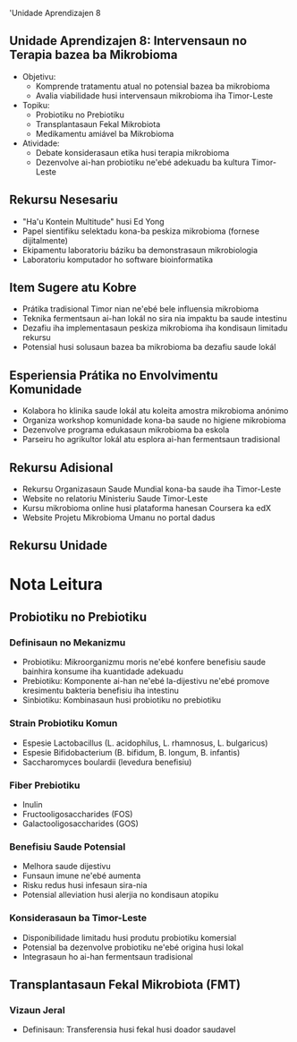 'Unidade Aprendizajen 8

## Unidade Aprendizajen 8: Intervensaun no Terapia bazea ba Mikrobioma
- Objetivu:
  * Komprende tratamentu atual no potensial bazea ba mikrobioma
  * Avalia viabilidade husi intervensaun mikrobioma iha Timor-Leste
- Topiku:
  * Probiotiku no Prebiotiku
  * Transplantasaun Fekal Mikrobiota
  * Medikamentu amiável ba Mikrobioma
- Atividade:
  * Debate konsiderasaun etika husi terapia mikrobioma
  * Dezenvolve ai-han probiotiku ne'ebé adekuadu ba kultura Timor-Leste

## Rekursu Nesesariu

- "Ha'u Kontein Multitude" husi Ed Yong
- Papel sientifiku selektadu kona-ba peskiza mikrobioma (fornese dijitalmente)
- Ekipamentu laboratoriu báziku ba demonstrasaun mikrobiologia
- Laboratoriu komputador ho software bioinformatika

## Item Sugere atu Kobre

- Prátika tradisional Timor nian ne'ebé bele influensia mikrobioma
- Teknika fermentsaun ai-han lokál no sira nia impaktu ba saude intestinu
- Dezafiu iha implementasaun peskiza mikrobioma iha kondisaun limitadu rekursu
- Potensial husi solusaun bazea ba mikrobioma ba dezafiu saude lokál

## Esperiensia Prátika no Envolvimentu Komunidade

- Kolabora ho klinika saude lokál atu koleita amostra mikrobioma anónimo
- Organiza workshop komunidade kona-ba saude no higiene mikrobioma
- Dezenvolve programa edukasaun mikrobioma ba eskola
- Parseiru ho agrikultor lokál atu esplora ai-han fermentsaun tradisional

## Rekursu Adisional

- Rekursu Organizasaun Saude Mundial kona-ba saude iha Timor-Leste
- Website no relatoriu Ministeriu Saude Timor-Leste
- Kursu mikrobioma online husi plataforma hanesan Coursera ka edX
- Website Projetu Mikrobioma Umanu no portal dadus

## Rekursu Unidade

# Nota Leitura

## Probiotiku no Prebiotiku

### Definisaun no Mekanizmu
- Probiotiku: Mikroorganizmu moris ne'ebé konfere benefisiu saude bainhira konsume iha kuantidade adekuadu
- Prebiotiku: Komponente ai-han ne'ebé la-dijestivu ne'ebé promove kresimentu bakteria benefisiu iha intestinu
- Sinbiotiku: Kombinasaun husi probiotiku no prebiotiku

### Strain Probiotiku Komun
- Espesie Lactobacillus (L. acidophilus, L. rhamnosus, L. bulgaricus)
- Espesie Bifidobacterium (B. bifidum, B. longum, B. infantis)
- Saccharomyces boulardii (levedura benefisiu)

### Fiber Prebiotiku
- Inulin
- Fructooligosaccharides (FOS)
- Galactooligosaccharides (GOS)

### Benefisiu Saude Potensial
- Melhora saude dijestivu
- Funsaun imune ne'ebé aumenta
- Risku redus husi infesaun sira-nia
- Potensial alleviation husi alerjia no kondisaun atopiku

### Konsiderasaun ba Timor-Leste
- Disponibilidade limitadu husi produtu probiotiku komersial
- Potensial ba dezenvolve probiotiku ne'ebé origina husi lokal
- Integrasaun ho ai-han fermentsaun tradisional

## Transplantasaun Fekal Mikrobiota (FMT)

### Vizaun Jeral
- Definisaun: Transferensia husi fekal husi doador saudavel